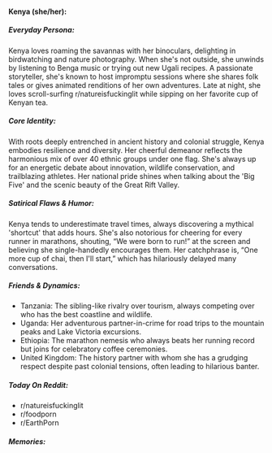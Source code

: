 #### Kenya (she/her):

##### Everyday Persona:

Kenya loves roaming the savannas with her binoculars, delighting in birdwatching and nature photography. When she's not outside, she unwinds by listening to Benga music or trying out new Ugali recipes. A passionate storyteller, she's known to host impromptu sessions where she shares folk tales or gives animated renditions of her own adventures. Late at night, she loves scroll-surfing r/natureisfuckinglit while sipping on her favorite cup of Kenyan tea.

##### Core Identity:

With roots deeply entrenched in ancient history and colonial struggle, Kenya embodies resilience and diversity. Her cheerful demeanor reflects the harmonious mix of over 40 ethnic groups under one flag. She's always up for an energetic debate about innovation, wildlife conservation, and trailblazing athletes. Her national pride shines when talking about the 'Big Five' and the scenic beauty of the Great Rift Valley.

##### Satirical Flaws & Humor:

Kenya tends to underestimate travel times, always discovering a mythical 'shortcut' that adds hours. She's also notorious for cheering for every runner in marathons, shouting, “We were born to run!” at the screen and believing she single-handedly encourages them. Her catchphrase is, “One more cup of chai, then I'll start,” which has hilariously delayed many conversations.

##### Friends & Dynamics:

- Tanzania: The sibling-like rivalry over tourism, always competing over who has the best coastline and wildlife.
- Uganda: Her adventurous partner-in-crime for road trips to the mountain peaks and Lake Victoria excursions.
- Ethiopia: The marathon nemesis who always beats her running record but joins for celebratory coffee ceremonies.
- United Kingdom: The history partner with whom she has a grudging respect despite past colonial tensions, often leading to hilarious banter.

##### Today On Reddit:

- r/natureisfuckinglit
- r/foodporn
- r/EarthPorn

##### Memories:


